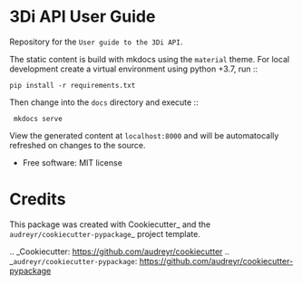 # 3Di API User Guide


Repository for the `User guide to the 3Di API`.

The static content is build with mkdocs using the `material` theme. For local development create a virtual environment using
python +3.7, run ::

    pip install -r requirements.txt

Then change into the `docs` directory and execute ::

     mkdocs serve

View the generated content at `localhost:8000` and will be automatocally refreshed on changes to the source.


* Free software: MIT license

# Credits

This package was created with Cookiecutter_ and the `audreyr/cookiecutter-pypackage`_ project template.

.. _Cookiecutter: https://github.com/audreyr/cookiecutter
.. _`audreyr/cookiecutter-pypackage`: https://github.com/audreyr/cookiecutter-pypackage
